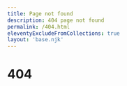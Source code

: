 ```yaml
---
title: Page not found
description: 404 page not found
permalink: /404.html
eleventyExcludeFromCollections: true
layout: 'base.njk'
---
```

# 404
